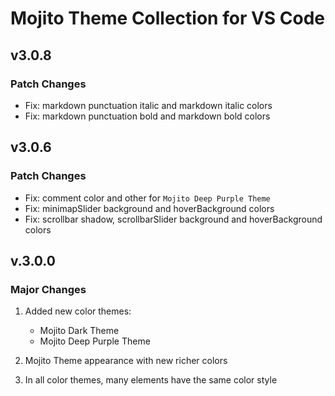 # Mojito Theme Collection for VS Code

## v3.0.8

### Patch Changes

* Fix: markdown punctuation italic and markdown italic colors
* Fix: markdown punctuation bold and markdown bold colors

## v3.0.6

### Patch Changes

* Fix: comment color and other for `Mojito Deep Purple Theme`
* Fix: minimapSlider background and hoverBackground colors
* Fix: scrollbar shadow, scrollbarSlider background and hoverBackground colors

## v.3.0.0

### Major Changes

1. Added new color themes:
    * Mojito Dark Theme
    * Mojito Deep Purple Theme
 
1. Mojito Theme appearance with new richer colors
1. In all color themes, many elements have the same color style
